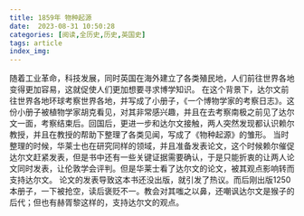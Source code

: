 ```yaml
---
title: 1859年 物种起源
date:  2023-08-31 10:50:28
categories: [阅读,全历史,历史,英国史]
tags: article
index_img: 
---
```


随着工业革命，科技发展，同时英国在海外建立了各类殖民地，人们前往世界各地变得更加容易，这就促使人们更加想要寻求博学知识。
在这个背景下，达尔文前往世界各地环球考察世界各地，并写成了小册子，《一个博物学家的考察日志》。这份小册子被植物学家胡克看见，对其非常感兴趣，并且在去考察南极之前见了达尔文一面，考察结束后。回国后，更进一步和达尔文接触，两人突然发现都认识赖尔教授，并且在教授的帮助下整理了各类见闻，写成了《物种起源》的雏形。
当时整理的时候，华莱士也在研究同样的领域，并且准备发表论文，这个时候赖尔催促达尔文赶紧发表，但是书中还有一些关键证据需要确认，于是只能折衷的让两人论文同时发表，让伦敦学会评判。但是华莱士看了达尔文的论文，被其观点影响转而支持达尔文。
论文的发表导致这本书还没出版，就引发了热议。而后刚出版1250本册子，一下被抢空，读后褒贬不一。教会对其嗤之以鼻，还嘲讽达尔文是猴子的后代；但也有赫胥黎这样的，支持达尔文的观点。